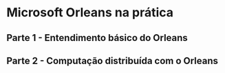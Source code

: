 # Microsoft Orleans na prática

## Parte 1 - Entendimento básico do Orleans

## Parte 2 - Computação distribuída com o Orleans

